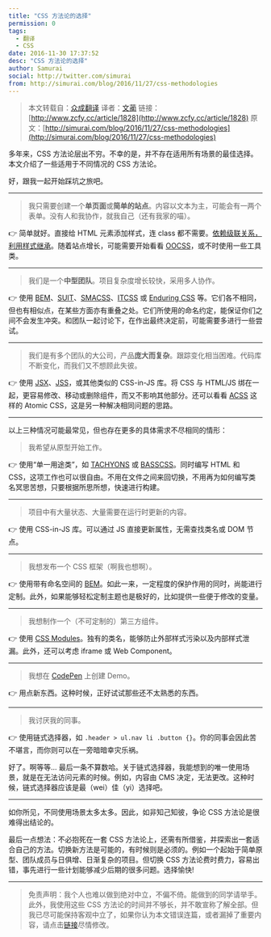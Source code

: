 ```yaml
---
title: "CSS 方法论的选择"
permission: 0
tags:
  - 翻译
  - CSS 
date: 2016-11-30 17:37:52
desc: "CSS 方法论的选择"
author: Samurai
social: http://twitter.com/simurai
from: http://simurai.com/blog/2016/11/27/css-methodologies
---
```


> 本文转载自：[众成翻译](http://www.zcfy.cc)
> 译者：[文蔺](http://www.zcfy.cc/@wemlin)
> 链接：[http://www.zcfy.cc/article/1828](http://www.zcfy.cc/article/1828)
> 原文：[http://simurai.com/blog/2016/11/27/css-methodologies](http://simurai.com/blog/2016/11/27/css-methodologies)

多年来，CSS 方法论层出不穷。不幸的是，并不存在适用所有场景的最佳选择。本文介绍了一些适用于不同情况的 CSS 方法论。

好，跟我一起开始踩坑之旅吧。

* * *

> 我只需要创建一个**单页面**或**简单的站点**。内容以文本为主，可能会有一两个表单。没有人和我协作，就我自己（还有我家的喵）。

👉 简单就好。直接给 HTML 元素添加样式，连 class 都不需要。[依赖级联关系，利用样式继承](https://www.smashingmagazine.com/2016/11/css-inheritance-cascade-global-scope-new-old-worst-best-friends/)。随着站点增长，可能需要开始看看 [OOCSS](http://oocss.org/)，或不时使用一些工具类。

* * *

> 我们是一个**中型团队**。项目复杂度增长较快，采用多人协作。

👉 使用 [BEM](https://en.bem.info/methodology/quick-start/)、[SUIT](https://github.com/suitcss/suit/blob/master/doc/naming-conventions.md)、[SMACSS](https://smacss.com/)、[ITCSS](https://www.xfive.co/blog/itcss-scalable-maintainable-css-architecture/) 或 [Enduring CSS](http://ecss.io/) 等。它们各不相同，但也有相似点，在某些方面亦有重叠之处。它们所使用的命名约定，能保证你们之间不会发生冲突。和团队一起讨论下，在作出最终决定前，可能需要多进行一些尝试。

* * *

> 我们是有多个团队的大公司，产品**庞大而复杂**。跟踪变化相当困难。代码库不断变化，而我们又不想顾此失彼。

👉 使用 [JSX](https://facebook.github.io/react/docs/jsx-in-depth.html)、[JSS](https://github.com/cssinjs/jss)，或其他类似的 CSS-in-JS 库。将 CSS 与 HTML/JS 绑在一起，更容易修改、移动或删除组件，而又不影响其他部分。还可以看看 [ACSS](https://acss.io/) 这样的 Atomic CSS，这是另一种解决相同问题的思路。

* * *

以上三种情况可能最常见，但也存在更多的具体需求不尽相同的情形：

> 我希望从原型开始工作。

👉 使用“单一用途类”，如 [TACHYONS](http://tachyons.io/) 或 [BASSCSS](http://basscss.com/)。同时编写 HTML 和 CSS，这项工作也可以很自由。不用在文件之间来回切换，不用再为如何编写类名冥思苦想，只要根据所思所想，快速进行构建。

* * *

> 项目中有大量状态、大量需要在运行时更新的内容。

👉 使用 CSS-in-JS 库。可以通过 JS 直接更新属性，无需查找类名或 DOM 节点。

* * *

> 我想发布一个 CSS 框架（啊我也想啊）。

👉 使用带有命名空间的 [BEM](https://en.bem.info/methodology/quick-start/)。如此一来，一定程度的保护作用的同时，尚能进行定制。此外，如果能够轻松定制主题也是极好的，比如提供一些便于修改的变量。

* * *

> 我想制作一个（不可定制的）第三方组件。

👉 使用 [CSS Modules](https://glenmaddern.com/articles/css-modules)。独有的类名，能够防止外部样式污染以及内部样式泄漏。此外，还可以考虑 iframe 或 Web Component。

* * *

> 我想在 [CodePen](https://codepen.io/) 上创建 Demo。

👉 用点新东西。这种时候，正好试试那些还不太熟悉的东西。

* * *

> 我讨厌我的同事。

👉 使用链式选择器，如 `.header > ul.nav li .button {}`。你的同事会因此苦不堪言，而你则可以在一旁暗暗幸灾乐祸。

好了。啊等等... 最后一条不算数哈。关于链式选择器，我能想到的唯一使用场景，就是在无法访问元素的时候。例如，内容由 CMS 决定，无法更改。这种时候，链式选择器应该是最（wei）佳（yi）选择吧。

* * *

如你所见，不同使用场景太多太多。因此，如非知己知彼，争论 CSS 方法论是很难得出结论的。

最后一点想法：不必抱死在一套 CSS 方法论上，还需有所借鉴，并探索出一套适合自己的方法。切换新方法是可能的，有时候则是必须的。例如一个起始于简单原型、团队成员与日俱增、日渐复杂的项目。但切换 CSS 方法论费时费力，容易出错，事先进行一些计划能够减少后期的很多问题。选择愉快!

* * *

> 免责声明：我个人也难以做到绝对中立，不偏不倚。能做到的同学请举手。此外，我使用这些 CSS 方法论的时间并不够长，并不敢宣称了解全部。但我已尽可能保持客观中立了，如果你认为本文错误连篇，或者漏掉了重要内容，请点击[链接](https://github.com/simurai/simurai.github.io/edit/master/_posts/2016-11-27-css-methodologies.md)尽情修改。
